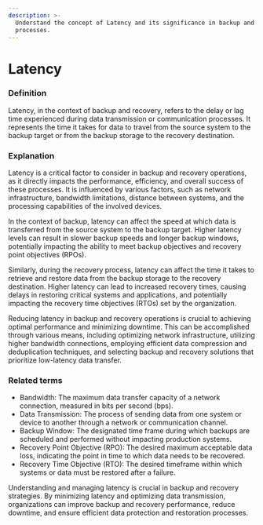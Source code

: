 ```yaml
---
description: >-
  Understand the concept of Latency and its significance in backup and recovery
  processes.
---
```


# Latency

### Definition

Latency, in the context of backup and recovery, refers to the delay or lag time experienced during data transmission or communication processes. It represents the time it takes for data to travel from the source system to the backup target or from the backup storage to the recovery destination.

### Explanation

Latency is a critical factor to consider in backup and recovery operations, as it directly impacts the performance, efficiency, and overall success of these processes. It is influenced by various factors, such as network infrastructure, bandwidth limitations, distance between systems, and the processing capabilities of the involved devices.

In the context of backup, latency can affect the speed at which data is transferred from the source system to the backup target. Higher latency levels can result in slower backup speeds and longer backup windows, potentially impacting the ability to meet backup objectives and recovery point objectives (RPOs).

Similarly, during the recovery process, latency can affect the time it takes to retrieve and restore data from the backup storage to the recovery destination. Higher latency can lead to increased recovery times, causing delays in restoring critical systems and applications, and potentially impacting the recovery time objectives (RTOs) set by the organization.

Reducing latency in backup and recovery operations is crucial to achieving optimal performance and minimizing downtime. This can be accomplished through various means, including optimizing network infrastructure, utilizing higher bandwidth connections, employing efficient data compression and deduplication techniques, and selecting backup and recovery solutions that prioritize low-latency data transfer.

### Related terms

* Bandwidth: The maximum data transfer capacity of a network connection, measured in bits per second (bps).
* Data Transmission: The process of sending data from one system or device to another through a network or communication channel.
* Backup Window: The designated time frame during which backups are scheduled and performed without impacting production systems.
* Recovery Point Objective (RPO): The desired maximum acceptable data loss, indicating the point in time to which data needs to be recovered.
* Recovery Time Objective (RTO): The desired timeframe within which systems or data must be restored after a failure.

Understanding and managing latency is crucial in backup and recovery strategies. By minimizing latency and optimizing data transmission, organizations can improve backup and recovery performance, reduce downtime, and ensure efficient data protection and restoration processes.
